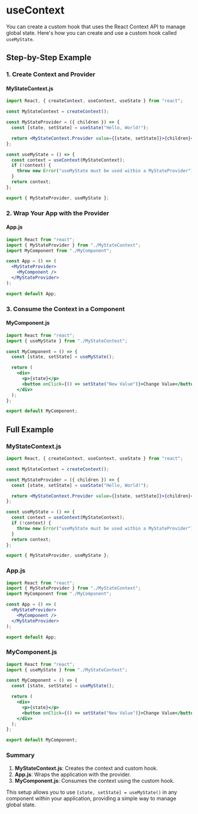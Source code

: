 # useContext

You can create a custom hook that uses the React Context API to manage global state. Here's how you can create and use a custom hook called `useMyState`.

## Step-by-Step Example

### 1. Create Context and Provider

#### MyStateContext.js

```jsx
import React, { createContext, useContext, useState } from "react";

const MyStateContext = createContext();

const MyStateProvider = ({ children }) => {
  const [state, setState] = useState("Hello, World!");

  return <MyStateContext.Provider value={[state, setState]}>{children}</MyStateContext.Provider>;
};

const useMyState = () => {
  const context = useContext(MyStateContext);
  if (!context) {
    throw new Error("useMyState must be used within a MyStateProvider");
  }
  return context;
};

export { MyStateProvider, useMyState };
```

### 2. Wrap Your App with the Provider

#### App.js

```jsx
import React from "react";
import { MyStateProvider } from "./MyStateContext";
import MyComponent from "./MyComponent";

const App = () => (
  <MyStateProvider>
    <MyComponent />
  </MyStateProvider>
);

export default App;
```

### 3. Consume the Context in a Component

#### MyComponent.js

```jsx
import React from "react";
import { useMyState } from "./MyStateContext";

const MyComponent = () => {
  const [state, setState] = useMyState();

  return (
    <div>
      <p>{state}</p>
      <button onClick={() => setState("New Value")}>Change Value</button>
    </div>
  );
};

export default MyComponent;
```

## Full Example

### MyStateContext.js

```jsx
import React, { createContext, useContext, useState } from "react";

const MyStateContext = createContext();

const MyStateProvider = ({ children }) => {
  const [state, setState] = useState("Hello, World!");

  return <MyStateContext.Provider value={[state, setState]}>{children}</MyStateContext.Provider>;
};

const useMyState = () => {
  const context = useContext(MyStateContext);
  if (!context) {
    throw new Error("useMyState must be used within a MyStateProvider");
  }
  return context;
};

export { MyStateProvider, useMyState };
```

### App.js

```jsx
import React from "react";
import { MyStateProvider } from "./MyStateContext";
import MyComponent from "./MyComponent";

const App = () => (
  <MyStateProvider>
    <MyComponent />
  </MyStateProvider>
);

export default App;
```

### MyComponent.js

```jsx
import React from "react";
import { useMyState } from "./MyStateContext";

const MyComponent = () => {
  const [state, setState] = useMyState();

  return (
    <div>
      <p>{state}</p>
      <button onClick={() => setState("New Value")}>Change Value</button>
    </div>
  );
};

export default MyComponent;
```

### Summary

1. **MyStateContext.js**: Creates the context and custom hook.
2. **App.js**: Wraps the application with the provider.
3. **MyComponent.js**: Consumes the context using the custom hook.

This setup allows you to use `[state, setState] = useMyState()` in any component within your application, providing a simple way to manage global state.
